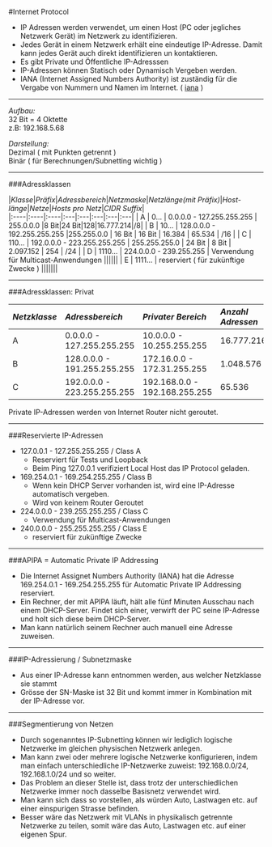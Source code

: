 #Internet Protocol

- IP Adressen werden verwendet, um einen Host (PC oder jegliches Netzwerk Gerät) im Netzwerk zu identifizieren.
- Jedes Gerät in einem Netzwerk erhält eine eindeutige IP-Adresse. Damit kann jedes Gerät auch direkt identifizieren un kontaktieren. 
- Es gibt Private und Öffentliche IP-Adresssen 
- IP-Adressen können Statisch oder Dynamisch Vergeben werden.
- IANA (Internet Assigned Numbers Authority) ist zuständig für die Vergabe von Nummern und Namen im Internet. ( [iana](http://www.iana.org) )

---
*Aufbau:*   
32 Bit = 4 Oktette   
z.B: 192.168.5.68  

*Darstellung:*  
Dezimal ( mit Punkten getrennt )    
Binär ( für Berechnungen/Subnetting wichtig )  

---

###Adressklassen

|*Klasse*|*Präfix*|*Adressbereich*|*Netzmaske*|*Netzlänge(mit Präfix)*|*Host-länge*|*Netze*|*Hosts pro Netz*|*CIDR Suffix*|  
|:----|:----|:----|:---|:---|:---|:---|:---|
| A | 0... | 0.0.0.0 - 127.255.255.255 | 255.0.0.0 |8 Bit|24 Bit|128|16.777.214|/8|
| B | 10... | 128.0.0.0 - 192.255.255.255 |255.255.0.0 | 16 Bit | 16 Bit | 16.384 | 65.534 | /16 |
| C | 110... | 192.0.0.0 - 223.255.255.255 | 255.255.255.0 | 24 Bit | 8 Bit | 2.097.152 | 254 | /24 |
| D | 1110... | 224.0.0.0 - 239.255.255 | Verwendung für Multicast-Anwendungen ||||||
| E | 1111... | reserviert ( für zukünftige Zwecke ) |||||||


---

###Adressklassen: Privat

|*Netzklasse*|*Adressbereich*|*Privater Bereich*|*Anzahl Adressen*|*CIDR Suffix*|
|:---|:---|:---|:---|:---|
| A | 0.0.0.0 - 127.255.255.255 | 10.0.0.0 - 10.255.255.255 | 16.777.216 | /8 |
| B | 128.0.0.0 - 191.255.255.255 | 172.16.0.0 - 172.31.255.255 | 1.048.576 | /12 |
| C | 192.0.0.0 - 223.255.255.255 | 192.168.0.0 - 192.168.255.255 | 65.536 | /16 |


Private IP-Adressen werden von Internet Router nicht geroutet.

---

###Reservierte IP-Adressen 
- 127.0.0.1 - 127.255.255.255 / Class A
	- Reserviert für Tests und Loopback 
	- Beim Ping 127.0.0.1 verifiziert Local Host das IP Protocol geladen.
- 169.254.0.1 - 169.254.255.255 / Class B
	- Wenn kein DHCP Server vorhanden ist, wird eine IP-Adresse automatisch vergeben. 
	- Wird von keinem Router Geroutet
- 224.0.0.0 - 239.255.255.255 / Class C
	- Verwendung für Multicast-Anwendungen 
- 240.0.0.0 - 255.255.255.255 / Class E
	- reserviert für zukünftige Zwecke 

---

###APIPA = Automatic Private IP Addressing
- Die Internet Assignet Numbers Authority (IANA) hat die Adresse 169.254.0.1 - 169.254.255.255 für Automatic Private IP Addressing reserviert.
- Ein Rechner, der mit APIPA läuft, hält alle fünf Minuten Ausschau nach einem DHCP-Server. Findet sich einer, verwirft der PC seine IP-Adresse und holt sich diese beim DHCP-Server.
- Man kann natürlich seinem Rechner auch manuell eine Adresse zuweisen. 

---

###IP-Adressierung / Subnetzmaske
- Aus einer IP-Adresse kann entnommen werden, aus welcher Netzklasse sie stammt
- Grösse der SN-Maske ist 32 Bit und kommt immer in Kombination mit der IP-Adresse vor.

---
###Segmentierung von Netzen 
- Durch sogenanntes IP-Subnetting können wir lediglich logische Netzwerke im gleichen physischen Netzwerk anlegen.
- Man kann zwei oder mehrere logische Netzwerke konfigurieren, indem man einfach unterschiedliche IP-Netzwerke zuweist: 192.168.0.0/24, 192.168.1.0/24 und so weiter.
- Das Problem an dieser Stelle ist, dass trotz der unterschiedlichen Netzwerke immer noch dasselbe Basisnetz verwendet wird. 
- Man kann sich dass so vorstellen, als würden Auto, Lastwagen etc. auf einer einspurigen Strasse befinden. 
- Besser wäre das Netzwerk mit VLANs in physikalisch getrennte Netzwerke zu teilen, somit wäre das Auto, Lastwagen etc. auf einer eigenen Spur.


